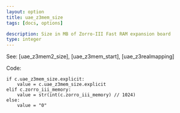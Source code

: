 ```yaml
---
layout: option
title: uae_z3mem_size
tags: [docs, options]

description: Size in MB of Zorro-III Fast RAM expansion board
type: integer
---
```


See: [uae_z3mem2_size], [uae_z3mem_start], [uae_z3realmapping]

Code:

    if c.uae_z3mem_size.explicit:
        value = c.uae_z3mem_size.explicit
    elif c.zorro_iii_memory:
        value = str(int(c.zorro_iii_memory) // 1024)
    else:
        value = "0"
